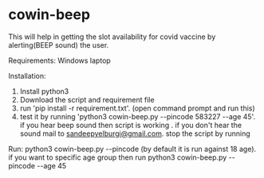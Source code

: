 # cowin-beep
This will help in getting the slot availability for covid vaccine by alerting(BEEP sound) the user.

Requirements:
Windows laptop 

Installation:
1. Install python3
2. Download the script and requirement file
3. run 'pip install -r requirement.txt'. (open command prompt and run this)
4. test it by running 'python3 cowin-beep.py --pincode 583227 --age 45'. if you hear beep sound then script is working . if you don't hear the sound  mail to sandeepyelburgi@gmail.com. stop the script by running 


Run:
python3 cowin-beep.py --pincode <your pincode> (by default it is run against 18 age). if you want to specific age group then run
python3 cowin-beep.py --pincode <your pincode> --age 45
 
